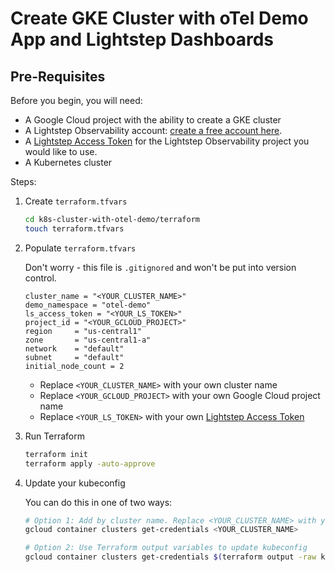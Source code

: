 # Create GKE Cluster with oTel Demo App and Lightstep Dashboards

## Pre-Requisites

Before you begin, you will need:

* A Google Cloud project with the ability to create a GKE cluster
* A Lightstep Observability account: [create a free account here](https://app.lightstep.com/signup/developer?signup_source=docs).
* A [Lightstep Access Token](https://docs.lightstep.com/docs/create-and-manage-access-tokens#create-an-access-token) for the Lightstep Observability project you would like to use.
* A Kubernetes cluster

Steps:

1. Create `terraform.tfvars`

    ```bash
    cd k8s-cluster-with-otel-demo/terraform
    touch terraform.tfvars
    ```

2. Populate `terraform.tfvars`

    Don't worry - this file is `.gitignored` and won't be put into version control.

    ```t
    cluster_name = "<YOUR_CLUSTER_NAME>"
    demo_namespace = "otel-demo"
    ls_access_token = "<YOUR_LS_TOKEN>"
    project_id = "<YOUR_GCLOUD_PROJECT>"
    region     = "us-central1"
    zone       = "us-central1-a"
    network    = "default"
    subnet     = "default"
    initial_node_count = 2
    ```

    * Replace `<YOUR_CLUSTER_NAME>` with your own cluster name
    * Replace `<YOUR_GCLOUD_PROJECT>` with your own Google Cloud project name
    * Replace `<YOUR_LS_TOKEN>` with your own [Lightstep Access Token](https://docs.lightstep.com/docs/create-and-manage-access-tokens#create-an-access-token)

3. Run Terraform

    ```bash
    terraform init
    terraform apply -auto-approve
    ```

4. Update your kubeconfig

    You can do this in one of two ways:

    ```bash
    # Option 1: Add by cluster name. Replace <YOUR_CLUSTER_NAME> with your own cluster name
    gcloud container clusters get-credentials <YOUR_CLUSTER_NAME>

    # Option 2: Use Terraform output variables to update kubeconfig
    gcloud container clusters get-credentials $(terraform output -raw kubernetes_cluster_name) --region $(terraform output -raw region)
    ```
